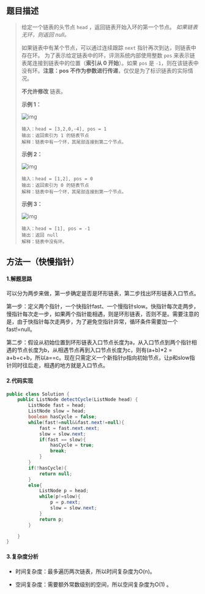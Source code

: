 ## 题目描述 
>  给定一个链表的头节点  `head` ，返回链表开始入环的第一个节点。 *如果链表无环，则返回 null。*
>
>  如果链表中有某个节点，可以通过连续跟踪 `next` 指针再次到达，则链表中存在环。 为了表示给定链表中的环，评测系统内部使用整数 `pos` 来表示链表尾连接到链表中的位置（**索引从 0 开始**）。如果 `pos` 是 `-1`，则在该链表中没有环。**注意：pos 不作为参数进行传递**，仅仅是为了标识链表的实际情况。
>
>  **不允许修改** 链表。
>
>
>  
>
>  **示例 1：**
>
>  ![img](https://assets.leetcode.com/uploads/2018/12/07/circularlinkedlist.png)
>
>  ```
>  输入：head = [3,2,0,-4], pos = 1
>  输出：返回索引为 1 的链表节点
>  解释：链表中有一个环，其尾部连接到第二个节点。
>  ```
>
>  **示例 2：**
>
>  ![img](https://assets.leetcode-cn.com/aliyun-lc-upload/uploads/2018/12/07/circularlinkedlist_test2.png)
>
>  ```
>  输入：head = [1,2], pos = 0
>  输出：返回索引为 0 的链表节点
>  解释：链表中有一个环，其尾部连接到第一个节点。
>  ```
>
>  **示例 3：**
>
>  ![img](https://assets.leetcode-cn.com/aliyun-lc-upload/uploads/2018/12/07/circularlinkedlist_test3.png)
>
>  ```
>  输入：head = [1], pos = -1
>  输出：返回 null
>  解释：链表中没有环。
>  ```


## 方法一（快慢指针）
#### 1.解题思路
可以分为两步来做，第一步确定是否是环形链表，第二步找出环形链表入口节点。

第一步：定义两个指针，一个快指针fast、一个慢指针slow。快指针每次走两步，慢指针每次走一步，如果两个指针能相遇，则是环形链表，否则不是。需要注意的是，由于快指针每次走两步，为了避免空指针异常，循环条件需要加一个fast!=null。

第二步：假设从初始位置到环形链表入口节点长度为a，从入口节点到两个指针相遇的节点长度为b，从相遇节点再到入口节点长度为c，则有(a+b)*2 = a+b+c+b，所以a==c。现在只需定义一个新指针p指向初始节点，让p和slow指针同时往后走，相遇的地方就是入口节点。

#### 2.代码实现
```java
public class Solution {
    public ListNode detectCycle(ListNode head) {
        ListNode fast = head;
        ListNode slow = head;
        boolean hasCycle = false;
        while(fast!=null&&fast.next!=null){
            fast = fast.next.next;
            slow = slow.next;
            if(fast == slow){
                hasCycle = true;
                break;
            }
        }
        if(!hasCycle){
            return null;
        }
        else{
            ListNode p = head;
            while(p!=slow){
                p = p.next;
                slow = slow.next;
            }
            return p;
        }

    }
}
```
#### 3.复杂度分析

- 时间复杂度：最多遍历两次链表，所以时间复杂度为O(n)。

- 空间复杂度：需要额外常数级别的空间，所以空间复杂度为O(1) 。

